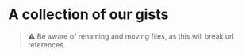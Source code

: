 # A collection of our gists

> :warning: Be aware of renaming and moving files, as this will break url references.
